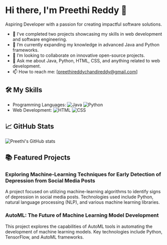 # Hi there, I'm Preethi Reddy 👋

Aspiring Developer with a passion for creating impactful software solutions.

- 🔭 I’ve completed two projects showcasing my skills in web development and software engineering.
- 🌱 I’m currently expanding my knowledge in advanced Java and Python frameworks.
- 👯 I’m looking to collaborate on innovative open-source projects.
- 💬 Ask me about Java, Python, HTML, CSS, and anything related to web development.
- 📫 How to reach me: [preethireddychandireddy@gmail.com]

## 🛠️ My Skills

- Programming Languages: ![Java](https://img.shields.io/badge/Java-orange) ![Python](https://img.shields.io/badge/Python-blue)
- Web Development: ![HTML](https://img.shields.io/badge/HTML-red) ![CSS](https://img.shields.io/badge/CSS-blue)

## 📈 GitHub Stats

![Preethi's GitHub stats](https://github-readme-stats.vercel.app/api?username=preethi-reddy26)

## 📚 Featured Projects

### Exploring Machine-Learning Techniques for Early Detection of Depression from Social Media Posts
A project focused on utilizing machine-learning algorithms to identify signs of depression in social media posts. Technologies used include Python, natural language processing (NLP), and various machine learning libraries.

### AutoML: The Future of Machine Learning Model Development
This project explores the capabilities of AutoML tools in automating the development of machine learning models. Key technologies include Python, TensorFlow, and AutoML frameworks.
